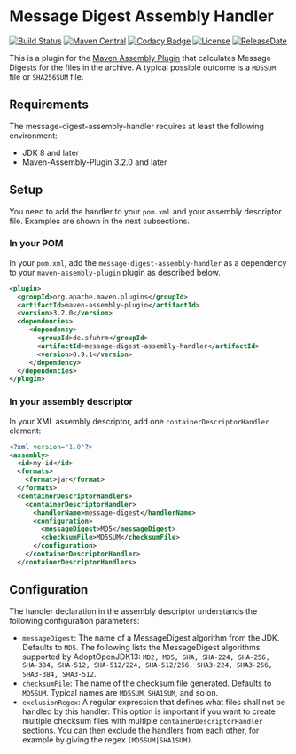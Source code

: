 Message Digest Assembly Handler
===================

[![Build Status](https://travis-ci.org/sfuhrm/message-digest-assembly-handler.svg)](https://travis-ci.org/sfuhrm/message-digest-assembly-handler)
[![Maven Central](https://maven-badges.herokuapp.com/maven-central/de.sfuhrm/message-digest-assembly-handler/badge.svg)](https://maven-badges.herokuapp.com/maven-central/de.sfuhrm/message-digest-assembly-handler) 
[![Codacy Badge](https://api.codacy.com/project/badge/Grade/72c6b1b690e846389ab1faf93ff0091e)](https://www.codacy.com/manual/sfuhrm/message-digest-assembly-handler?utm_source=github.com&amp;utm_medium=referral&amp;utm_content=sfuhrm/message-digest-assembly-handler&amp;utm_campaign=Badge_Grade)
[![License](https://img.shields.io/badge/License-Apache%202.0-blue.svg)](https://opensource.org/licenses/Apache-2.0)
[![ReleaseDate](https://img.shields.io/github/release-date/sfuhrm/message-digest-assembly-handler)](https://github.com/sfuhrm/message-digest-assembly-handler/releases)

This is a plugin for the [Maven Assembly Plugin](http://maven.apache.org/plugins/maven-assembly-plugin/) that calculates
Message Digests for the files in the archive. A typical possible outcome is a `MD5SUM` file or `SHA256SUM` file.

Requirements
--------------
The message-digest-assembly-handler requires at least the following environment:
  * JDK 8 and later
  * Maven-Assembly-Plugin 3.2.0 and later

Setup
--------------
You need to add the handler to your `pom.xml` and your assembly descriptor file.
Examples are shown in the next subsections.

### In your POM

In your `pom.xml`, add the `message-digest-assembly-handler` as a dependency to your `maven-assembly-plugin` plugin as described below.

```xml
<plugin>
  <groupId>org.apache.maven.plugins</groupId>
  <artifactId>maven-assembly-plugin</artifactId>
  <version>3.2.0</version>
  <dependencies>
     <dependency>
       <groupId>de.sfuhrm</groupId>
       <artifactId>message-digest-assembly-handler</artifactId>
       <version>0.9.1</version>
     </dependency>
  </dependencies>
</plugin>
```

### In your assembly descriptor

In your XML assembly descriptor, add one `containerDescriptorHandler` element:

```xml
<?xml version="1.0"?>
<assembly>
  <id>my-id</id>
  <formats>
    <format>jar</format>
  </formats>
  <containerDescriptorHandlers>
    <containerDescriptorHandler>
      <handlerName>message-digest</handlerName>
      <configuration>
        <messageDigest>MD5</messageDigest>
        <checksumFile>MD5SUM</checksumFile>
      </configuration>
    </containerDescriptorHandler>
  </containerDescriptorHandlers>
```

Configuration
--------------
The handler declaration in the assembly descriptor
understands the following configuration parameters:

  * `messageDigest`: The name of a MessageDigest algorithm from the JDK.
    Defaults to `MD5`.
    The following lists the MessageDigest algorithms supported by AdoptOpenJDK13:
    `MD2, MD5, SHA, SHA-224, SHA-256, SHA-384, SHA-512, SHA-512/224, SHA-512/256, SHA3-224, SHA3-256, SHA3-384, SHA3-512`.
  * `checksumFile`: The name of the checksum file generated. Defaults to
     `MD5SUM`. Typical names are
    `MD5SUM`, `SHA1SUM`, and so on.
  * `exclusionRegex`: A regular expression that defines what files shall not
    be handled by this handler. This option is important if you want to create
    multiple checksum files with multiple `containerDescriptorHandler` sections.
    You can then exclude the handlers from each other, for example by
    giving the regex `(MD5SUM|SHA1SUM)`.
